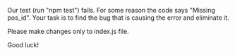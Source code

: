 Our test (run "npm test") fails. For some reason the code says "Missing pos_id".
Your task is to find the bug that is causing the error and eliminate it.

Please make changes only to index.js file.

Good luck!
